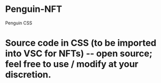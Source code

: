 # Penguin-NFT
Penguin CSS

# Source code in CSS (to be imported into VSC for NFTs) -- open source; feel free to use / modify at your discretion.
